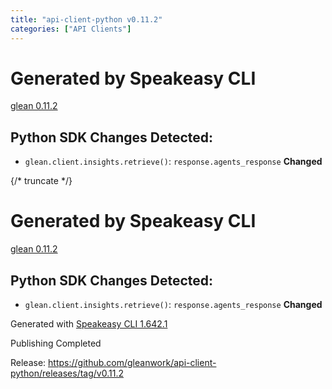 ```yaml
---
title: "api-client-python v0.11.2"
categories: ["API Clients"]
---
```


# Generated by Speakeasy CLI
[glean 0.11.2](https://pypi.org/project/glean/0.11.2)
## Python SDK Changes Detected:
* `glean.client.insights.retrieve()`:  `response.agents_response` **Changed**

{/* truncate */}

# Generated by Speakeasy CLI
[glean 0.11.2](https://pypi.org/project/glean/0.11.2)
## Python SDK Changes Detected:
* `glean.client.insights.retrieve()`:  `response.agents_response` **Changed**

Generated with [Speakeasy CLI 1.642.1](https://github.com/speakeasy-api/speakeasy/releases)


Publishing Completed

Release: https://github.com/gleanwork/api-client-python/releases/tag/v0.11.2
